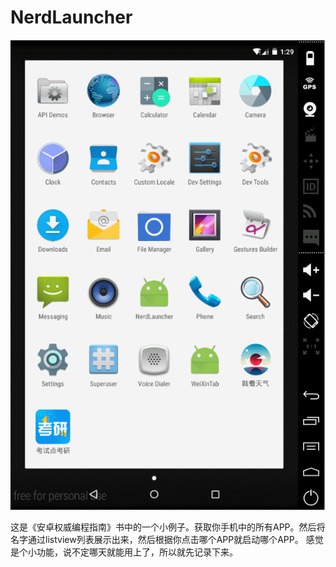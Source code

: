 # NerdLauncher
![image](https://github.com/viewpager/NerdLauncher/blob/master/app/src/main/res/drawable/GIF.gif)

这是《安卓权威编程指南》书中的一个小例子。获取你手机中的所有APP。然后将名字通过listview列表展示出来，然后根据你点击哪个APP就启动哪个APP。
感觉是个小功能，说不定哪天就能用上了，所以就先记录下来。
